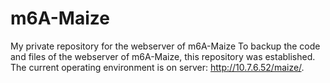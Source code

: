 # m6A-Maize
My private repository for the webserver of m6A-Maize
To backup the code and files of the webserver of m6A-Maize, this repository was established. The current operating environment is on server: http://10.7.6.52/maize/.
